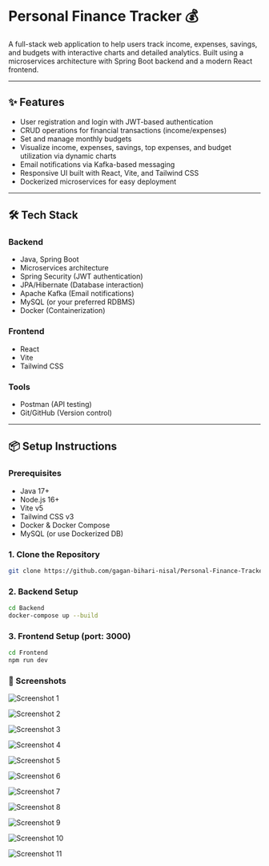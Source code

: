 # Personal Finance Tracker 💰

A full-stack web application to help users track income, expenses, savings, and budgets with interactive charts and detailed analytics. Built using a microservices architecture with Spring Boot backend and a modern React frontend.

---

## ✨ Features

- User registration and login with JWT-based authentication
- CRUD operations for financial transactions (income/expenses)
- Set and manage monthly budgets
- Visualize income, expenses, savings, top expenses, and budget utilization via dynamic charts
- Email notifications via Kafka-based messaging
- Responsive UI built with React, Vite, and Tailwind CSS
- Dockerized microservices for easy deployment

---

## 🛠️ Tech Stack

### Backend
- Java, Spring Boot
- Microservices architecture
- Spring Security (JWT authentication)
- JPA/Hibernate (Database interaction)
- Apache Kafka (Email notifications)
- MySQL (or your preferred RDBMS)
- Docker (Containerization)

### Frontend
- React
- Vite
- Tailwind CSS

### Tools
- Postman (API testing)
- Git/GitHub (Version control)

---

## 📦 Setup Instructions

### Prerequisites
- Java 17+
- Node.js 16+
- Vite v5
- Tailwind CSS v3
- Docker & Docker Compose
- MySQL (or use Dockerized DB)

### 1. Clone the Repository
```bash
git clone https://github.com/gagan-bihari-nisal/Personal-Finance-Tracker.git
```
### 2. Backend Setup
```bash
cd Backend
docker-compose up --build
```
### 3. Frontend Setup (port: 3000)
```bash
cd Frontend
npm run dev
```
### 📸 Screenshots

![Screenshot 1](https://github.com/user-attachments/assets/f32b86d7-6a90-4ee8-af42-fe5d1ca4b328)

![Screenshot 2](https://github.com/user-attachments/assets/aed21f6c-6a68-4bee-945a-0fda7d21f8cf)

![Screenshot 3](https://github.com/user-attachments/assets/7fb1fa7b-5a77-49d2-a6ae-159aa44fb12f)

![Screenshot 4](https://github.com/user-attachments/assets/4a803442-4bea-44f5-905a-12aea3ef9c68)

![Screenshot 5](https://github.com/user-attachments/assets/baff15f5-a263-4dbc-8e62-bc58724d8c04)

![Screenshot 6](https://github.com/user-attachments/assets/b4a3a485-68f5-4e3f-9faf-46628beaf70b)

![Screenshot 7](https://github.com/user-attachments/assets/66db0422-8dea-439a-8ad6-49ea24be8302)

![Screenshot 8](https://github.com/user-attachments/assets/e30cd194-c42d-40f2-8193-e8aaedad2e89)

![Screenshot 9](https://github.com/user-attachments/assets/725ef3c3-483b-401a-8a68-84933eefc21d)

![Screenshot 10](https://github.com/user-attachments/assets/5f290526-0b2f-435d-858b-8df6489cd8c5)

![Screenshot 11](https://github.com/user-attachments/assets/b32078e0-24ac-4ed7-b209-d686abee4623)
